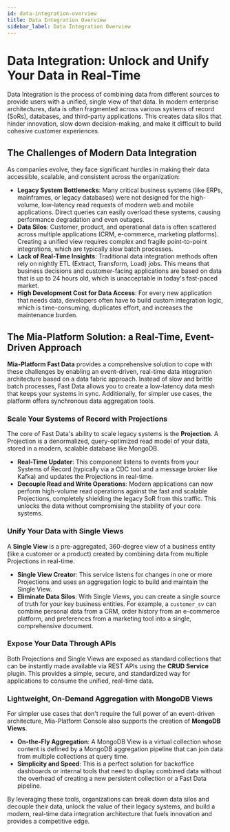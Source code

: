 ```yaml
---
id: data-integration-overview
title: Data Integration Overview
sidebar_label: Data Integration Overview
---
```


# Data Integration: Unlock and Unify Your Data in Real-Time

Data Integration is the process of combining data from different sources to provide users with a unified, single view of that data. In modern enterprise architectures, data is often fragmented across various systems of record (SoRs), databases, and third-party applications. This creates data silos that hinder innovation, slow down decision-making, and make it difficult to build cohesive customer experiences.

## The Challenges of Modern Data Integration

As companies evolve, they face significant hurdles in making their data accessible, scalable, and consistent across the organization:

* **Legacy System Bottlenecks**: Many critical business systems (like ERPs, mainframes, or legacy databases) were not designed for the high-volume, low-latency read requests of modern web and mobile applications. Direct queries can easily overload these systems, causing performance degradation and even outages.
* **Data Silos**: Customer, product, and operational data is often scattered across multiple applications (CRM, e-commerce, marketing platforms). Creating a unified view requires complex and fragile point-to-point integrations, which are typically slow batch processes.
* **Lack of Real-Time Insights**: Traditional data integration methods often rely on nightly ETL (Extract, Transform, Load) jobs. This means that business decisions and customer-facing applications are based on data that is up to 24 hours old, which is unacceptable in today's fast-paced market.
* **High Development Cost for Data Access**: For every new application that needs data, developers often have to build custom integration logic, which is time-consuming, duplicates effort, and increases the maintenance burden.

## The Mia-Platform Solution: a Real-Time, Event-Driven Approach

**Mia-Platform Fast Data** provides a comprehensive solution to cope with these challenges by enabling an event-driven, real-time data integration architecture based on a data fabric approach. Instead of slow and brittle batch processes, Fast Data allows you to create a low-latency data mesh that keeps your systems in sync. Additionally, for simpler use cases, the platform offers synchronous data aggregation tools.

### Scale Your Systems of Record with Projections

The core of Fast Data's ability to scale legacy systems is the **Projection**. A Projection is a denormalized, query-optimized read model of your data, stored in a modern, scalable database like MongoDB.
* **Real-Time Updater**: This component listens to events from your Systems of Record (typically via a CDC tool and a message broker like Kafka) and updates the Projections in real-time.
* **Decouple Read and Write Operations**: Modern applications can now perform high-volume read operations against the fast and scalable Projections, completely shielding the legacy SoR from this traffic. This unlocks the data without compromising the stability of your core systems.

### Unify Your Data with Single Views

A **Single View** is a pre-aggregated, 360-degree view of a business entity (like a customer or a product) created by combining data from multiple Projections in real-time.
* **Single View Creator**: This service listens for changes in one or more Projections and uses an aggregation logic to build and maintain the Single View.
* **Eliminate Data Silos**: With Single Views, you can create a single source of truth for your key business entities. For example, a `customer_sv` can combine personal data from a CRM, order history from an e-commerce platform, and preferences from a marketing tool into a single, comprehensive document.

### Expose Your Data Through APIs

Both Projections and Single Views are exposed as standard collections that can be instantly made available via REST APIs using the **CRUD Service** plugin. This provides a simple, secure, and standardized way for applications to consume the unified, real-time data.

### Lightweight, On-Demand Aggregation with MongoDB Views

For simpler use cases that don't require the full power of an event-driven architecture, Mia-Platform Console also supports the creation of **MongoDB Views**.
* **On-the-Fly Aggregation**: A MongoDB View is a virtual collection whose content is defined by a MongoDB aggregation pipeline that can join data from multiple collections at query time.
* **Simplicity and Speed**: This is a perfect solution for backoffice dashboards or internal tools that need to display combined data without the overhead of creating a new persistent collection or a Fast Data pipeline.

By leveraging these tools, organizations can break down data silos and decouple their data, unlock the value of their legacy systems, and build a modern, real-time data integration architecture that fuels innovation and provides a competitive edge.
